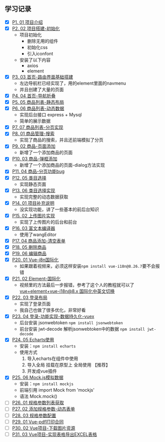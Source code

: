 ## 学习记录
- [x] [P1. 01 项目介绍](https://www.bilibili.com/video/BV1j5411o7xH?p=1)
- [x] [P2. 02 项目搭建-初始化](https://www.bilibili.com/video/BV1j5411o7xH?p=2)
  - 项目初始化
    - 删除无用的组件
    - 初始化css
    - 引入iconfont
  - 安装了以下内容
    - axios
    - element
- [x] [P3. 03 首页-路由界面基础搭建](https://www.bilibili.com/video/BV1j5411o7xH?p=3)
  - 左边导航栏已经实现了，用的element里面的navmenu
  - 并且创建了大量的页面
- [x] [P4. 04 首页-导航折叠](https://www.bilibili.com/video/BV1j5411o7xH?p=4)
- [x] [P5. 05 商品列表-静态布局](https://www.bilibili.com/video/BV1j5411o7xH?p=5)
- [x] [P6. 06 商品列表-动态数据](https://www.bilibili.com/video/BV1j5411o7xH?p=6)
  - 实现后台接口 express + Mysql
  - 简单的展示数据
- [x] [P7. 07 商品列表-分页实现](https://www.bilibili.com/video/BV1j5411o7xH?p=7)
- [x] [P8. 01 商品管理-搜索](https://www.bilibili.com/video/BV1j5411o7xH?p=8)
  - 实现了商品的搜索，并且还前端模拟了分页
- [x] [P9. 02 商品-页面添加](https://www.bilibili.com/video/BV1j5411o7xH?p=9)
  - 新增了一个添加商品的页面
- [x] [P10. 03 商品-弹框添加](https://www.bilibili.com/video/BV1j5411o7xH?p=10)
  - 新增了一个添加商品的页面-dialog方法实现
- [x] [P11. 04 商品-分页功能bug](https://www.bilibili.com/video/BV1j5411o7xH?p=11)
- [x] [P12. 05 类目选择](https://www.bilibili.com/video/BV1j5411o7xH?p=12)
  - 实现静态页面
- [x] [P13. 06 类目选择实现](https://www.bilibili.com/video/BV1j5411o7xH?p=13)
  - 实现完整的动态数据获取
- [x] [P14. 01 项目补充说明](https://www.bilibili.com/video/BV1j5411o7xH?p=14)
  - 没实现功能，讲了一些基本的前后台知识
- [x] [P15. 02 上传图片实现](https://www.bilibili.com/video/BV1j5411o7xH?p=15)
  - 实现了上传图片的后台和前台
- [x] [P16. 03 富文本编译器](https://www.bilibili.com/video/BV1j5411o7xH?p=16)
  - 使用了wangEditor
- [x] [P17. 04 商品添加-清空表单](https://www.bilibili.com/video/BV1j5411o7xH?p=17)
- [x] [P18. 05 删除商品](https://www.bilibili.com/video/BV1j5411o7xH?p=18)
- [x] [P19. 06 编辑商品](https://www.bilibili.com/video/BV1j5411o7xH?p=19)
- [x] [P20. 01 Vue-i8n国际化](https://www.bilibili.com/video/BV1j5411o7xH?p=20)
  - 如果跟着视频来，必须这样安装`npm install vue-i18n@8.26.7`要不会报错
- [x] [P21. 02 Element-国际化](https://www.bilibili.com/video/BV1j5411o7xH?p=21)
  - 视频里的方法最后一步报错，参考了这个人的教程就可以了 [vue+element+vue-i18n@8.x 国际化中英文切换](https://blog.csdn.net/songhsia/article/details/104800966)
- [x] [P22. 03 登录布局](https://www.bilibili.com/video/BV1j5411o7xH?p=22)
  - 实现了登录页面
  - 我自己也做了很多优化，非常好看
- [x] [P23. 04 登录-功能实现-数据持久化-vuex](https://www.bilibili.com/video/BV1j5411o7xH?p=23)
  - 后台安装 jsonwebtoken `npm install jsonwebtoken`
  - 前台安装 jwt-decode 解析jsonwebtoken中的数据 `npm install jwt-decode`
- [x] [P24. 05 Echarts使用](https://www.bilibili.com/video/BV1j5411o7xH?p=24)
  - 安装：`npm install echarts`
  - 使用方式
    1. 导入echarts在组件中使用
    2. 导入全局 挂载在原型上 全局使用 【推荐】
    3. 开发成vue插件
- [x] [P25. 06 Mock.js模拟数据](https://www.bilibili.com/video/BV1j5411o7xH?p=25)
  - 安装：`npm install mockjs`
  - 前端引用 import Mock from 'mockjs'
  - 语法 Mock.mock()
- [ ] [P26. 01 规格参数列表获取](https://www.bilibili.com/video/BV1j5411o7xH?p=26)
- [ ] [P27. 02 添加规格参数-动态表单](https://www.bilibili.com/video/BV1j5411o7xH?p=27)
- [ ] [P28. 03 规格参数配置](https://www.bilibili.com/video/BV1j5411o7xH?p=28)
- [ ] [P29. 01 Vue-pdf打印合同](https://www.bilibili.com/video/BV1j5411o7xH?p=29)
- [ ] [P30. 02 Vue项目-下载图片资源](https://www.bilibili.com/video/BV1j5411o7xH?p=30)
- [ ] [P31. 03 Vue项目-实现表格导出EXCEL表格](https://www.bilibili.com/video/BV1j5411o7xH?p=31)
